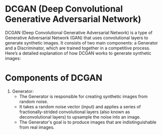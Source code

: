 # **DCGAN (Deep Convolutional Generative Adversarial Network)**

DCGAN (Deep Convolutional Generative Adversarial Network) is a type of Generative Adversarial Network (GAN) that uses convolutional layers to generate synthetic images. It consists of two main components: a Generator and a Discriminator, which are trained together in a competitive process. Here’s a detailed explanation of how DCGAN works to generate synthetic images:

# Components of DCGAN

1. Generator:
   - The Generator is responsible for creating synthetic images from random noise.
   - It takes a random noise vector (input) and applies a series of fractionally-strided convolutional layers (also known as deconvolutional layers) to upsample the noise into an image.
   - The Generator's goal is to produce images that are indistinguishable from real images.

